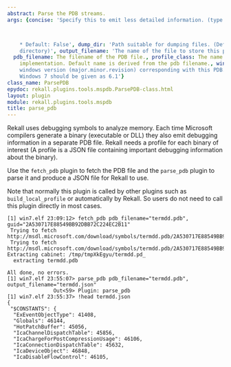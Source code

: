 ```yaml
---
abstract: Parse the PDB streams.
args: {concise: 'Specify this to emit less detailed information. (type: Boolean)



    * Default: False', dump_dir: 'Path suitable for dumping files. (Default: Use current
    directory)', output_filename: 'The name of the file to store this profile. ',
  pdb_filename: The filename of the PDB file., profile_class: The name of the profile
    implementation. Default name is derived from the pdb filename., windows_version: 'The
    windows version (major.minor.revision) corresponding with this PDB. For example,
    Windows 7 should be given as 6.1'}
class_name: ParsePDB
epydoc: rekall.plugins.tools.mspdb.ParsePDB-class.html
layout: plugin
module: rekall.plugins.tools.mspdb
title: parse_pdb
---
```


Rekall uses debugging symbols to analyze memory. Each time Microsoft compilers
generate a binary (executable or DLL) they also emit debugging information in a
separate PDB file. Rekall needs a profile for each binary of interest (A
profile is a JSON file containing important debugging information about the
binary).

Use the `fetch_pdb` plugin to fetch the PDB file and the `parse_pdb` plugin to
parse it and produce a JSON file for Rekall to use.

Note that normally this plugin is called by other plugins such as
`build_local_profile` or automatically by Rekall. So users do not need to call
this plugin directly in most cases.

```text
[1] win7.elf 23:09:12> fetch_pdb pdb_filename="termdd.pdb", guid="2A530717E88549BB92DBB72C224EC2B11"
 Trying to fetch http://msdl.microsoft.com/download/symbols/termdd.pdb/2A530717E88549BB92DBB72C224EC2B11/termdd.pd_
 Trying to fetch http://msdl.microsoft.com/download/symbols/termdd.pdb/2A530717E88549BB92DBB72C224EC2B11/termdd.pd_
Extracting cabinet: /tmp/tmpXkEgyu/termdd.pd_
  extracting termdd.pdb

All done, no errors.
[1] win7.elf 23:55:07> parse_pdb pdb_filename="termdd.pdb", output_filename="termdd.json"
               Out<59> Plugin: parse_pdb
[1] win7.elf 23:55:37> !head termdd.json
{
 "$CONSTANTS": {
  "ExEventObjectType": 41408,
  "Globals": 46144,
  "HotPatchBuffer": 45056,
  "IcaChannelDispatchTable": 45856,
  "IcaChargeForPostCompressionUsage": 46106,
  "IcaConnectionDispatchTable": 45632,
  "IcaDeviceObject": 46848,
  "IcaDisableFlowControl": 46105,
```
